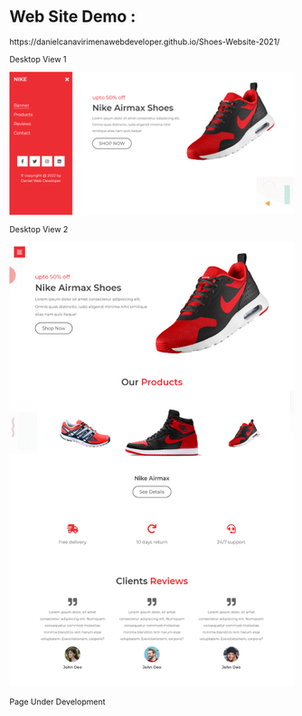 <h1>Web Site Demo : </h1>

<p>https://danielcanavirimenawebdeveloper.github.io/Shoes-Website-2021/</p>

<p>Desktop View 1</p>
<img src="images/imagen.png">

<p>Desktop View 2</p>
<img src="images/imagen-2.png">

<!-- <p>Tablets</p>
<img src="images/imagen2.png">

<p>Phones</p>
<img src="images/imagen3.png"> -->

<p>Page Under Development</p>